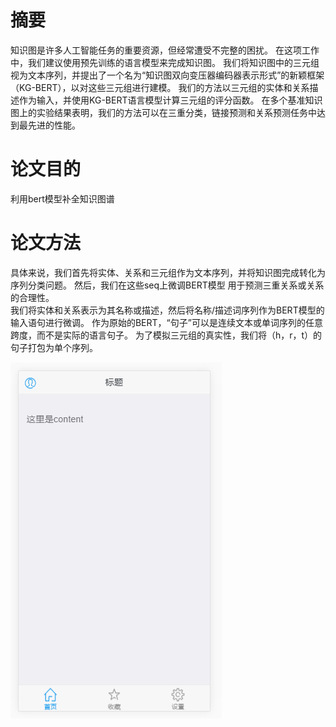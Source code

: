 # 摘要
知识图是许多人工智能任务的重要资源，但经常遭受不完整的困扰。 在这项工作中，我们建议使用预先训练的语言模型来完成知识图。 我们将知识图中的三元组视为文本序列，并提出了一个名为“知识图双向变压器编码器表示形式”的新颖框架（KG-BERT），以对这些三元组进行建模。 我们的方法以三元组的实体和关系描述作为输入，并使用KG-BERT语言模型计算三元组的评分函数。 在多个基准知识图上的实验结果表明，我们的方法可以在三重分类，链接预测和关系预测任务中达到最先进的性能。

# 论文目的
利用bert模型补全知识图谱

# 论文方法
 具体来说，我们首先将实体、关系和三元组作为文本序列，并将知识图完成转化为序列分类问题。 然后，我们在这些seq上微调BERT模型 用于预测三重关系或关系的合理性。  
 我们将实体和关系表示为其名称或描述，然后将名称/描述词序列作为BERT模型的输入语句进行微调。 作为原始的BERT，“句子”可以是连续文本或单词序列的任意跨度，而不是实际的语言句子。 为了模拟三元组的真实性，我们将（h，r，t）的句子打包为单个序列。   
 
 ![Image text](https://raw.githubusercontent.com/hongmaju/light7Local/master/img/productShow/20170518152848.png)
